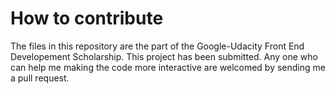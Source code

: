 # How to contribute

The files in this repository are the part of the Google-Udacity Front End Developement Scholarship. This project has been submitted. Any one who can help me making the code more interactive are welcomed by sending me a pull request.

